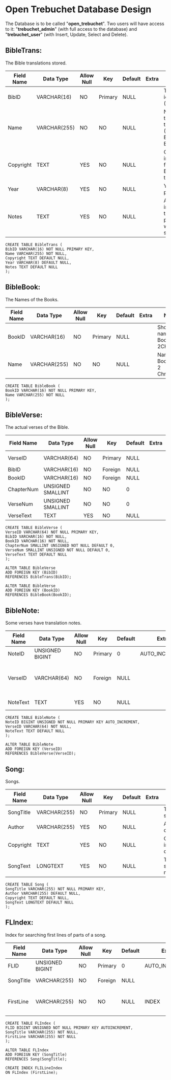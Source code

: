 # Open Trebuchet Database Design

The Database is to be called "**open_trebuchet**".  Two users will have access to it: "**trebuchet_admin**" (with full access to the database) and "**trebuchet_user**" (with Insert, Update, Select and Delete).

## BibleTrans:

The Bible translations stored.

Field Name | Data Type | Allow Null | Key | Default | Extra | Notes
---------- | --------- | ---------- | --- | ------- | ----- | -----
BibID | VARCHAR(16) | NO | Primary | NULL |   | Translation identifier (E.G. WEB)
Name | VARCHAR(255) | NO | NO | NULL |    | Name of the translation (E.G. World English Bible)
Copyright | TEXT | YES | NO | NULL |    | Copyright information for the Bible translation
Year | VARCHAR(8) | YES | NO | NULL |    | Year of publication
Notes | TEXT | YES | NO | NULL |    | Any extra information the publisher wishes to store

```mysql
CREATE TABLE BibleTrans (
BibID VARCHAR(16) NOT NULL PRIMARY KEY,
Name VARCHAR(255) NOT NULL,
Copyright TEXT DEFAULT NULL,
Year VARCHAR(8) DEFAULT NULL,
Notes TEXT DEFAULT NULL
);
```


## BibleBook:

The Names of the Books.

Field Name | Data Type | Allow Null | Key | Default | Extra | Notes
---------- | --------- | ---------- | --- | ------- | ----- | -----
BookID | VARCHAR(16) | NO | Primary | NULL |    | Short name of Book (E.G. 2CHRON)
Name | VARCHAR(255) | NO | NO | NULL |    | Name of Book (E.G. 2 Chronicles)

```mysql
CREATE TABLE BibleBook (
BookID VARCHAR(16) NOT NULL PRIMARY KEY,
Name VARCHAR(255) NOT NULL
);
```


## BibleVerse:

The actual verses of the Bible.

Field Name | Data Type | Allow Null | Key | Default | Extra | Notes
---------- | --------- | ---------- | --- | ------- | ----- | -----
VerseID | VARCHAR(64) | NO | Primary | NULL |    | Format: {BibID}{BookID}HEX({ChapterNum})HEX({VerseNum})
BibID | VARCHAR(16) | NO | Foreign | NULL |    | Links to BibleTrans
BookID | VARCHAR(16) | NO | Foreign | NULL |    | Links to BibleBook
ChapterNum | UNSIGNED SMALLINT | NO | NO | 0 |    | Chapter
VerseNum | UNSIGNED SMALLINT | NO | NO | 0 |    | Verse
VerseText | TEXT | YES | NO | NULL |    | Text of the verse

```mysql
CREATE TABLE BibleVerse (
VerseID VARCHAR(64) NOT NULL PRIMARY KEY,
BibID VARCHAR(16) NOT NULL,
BookID VARCHAR(16) NOT NULL,
ChapterNum SMALLINT UNSIGNED NOT NULL DEFAULT 0,
VerseNum SMALLINT UNSIGNED NOT NULL DEFAULT 0,
VerseText TEXT DEFAULT NULL
);

ALTER TABLE BibleVerse
ADD FOREIGN KEY (BibID)
REFERENCES BibleTrans(BibID);

ALTER TABLE BibleVerse
ADD FOREIGN KEY (BookID)
REFERENCES BibleBook(BookID);
```


## BibleNote:

Some verses have translation notes.

Field Name | Data Type | Allow Null | Key | Default | Extra | Notes
---------- | --------- | ---------- | --- | ------- | ----- | -----
NoteID | UNSIGNED BIGINT | NO | Primary | 0 | AUTO_INCREMENT | 
VerseID | VARCHAR(64) | NO | Foreign | NULL |    | Verse to which the note refers (Links to BibleVerse)
NoteText | TEXT | YES | NO | NULL |    | Text of the note

```mysql
CREATE TABLE BibleNote (
NoteID BIGINT UNSIGNED NOT NULL PRIMARY KEY AUTO_INCREMENT,
VerseID VARCHAR(64) NOT NULL,
NoteText TEXT DEFAULT NULL
);

ALTER TABLE BibleNote
ADD FOREIGN KEY (VerseID)
REFERENCES BibleVerse(VerseID);
```


## Song:

Songs.

Field Name | Data Type | Allow Null | Key | Default | Extra | Notes
---------- | --------- | ---------- | --- | ------- | ----- | -----
SongTitle | VARCHAR(255)| NO | Primary | NULL |    | Title of the song
Author | VARCHAR(255) | YES | NO | NULL |    | Author(s) of the song
Copyright | TEXT | YES | NO | NULL |    | Copyright information of the song
SongText | LONGTEXT | YES | NO | NULL |    | Text of the song with markup

```mysql
CREATE TABLE Song (
SongTitle VARCHAR(255) NOT NULL PRIMARY KEY,
Author VARCHAR(255) DEFAULT NULL,
Copyright TEXT DEFAULT NULL,
SongText LONGTEXT DEFAULT NULL
);
```


## FLIndex:

Index for searching first lines of parts of a song.

Field Name | Data Type | Allow Null | Key | Default | Extra | Notes
---------- | --------- | ---------- | --- | ------- | ----- | -----
FLID | UNSIGNED BIGINT | NO | Primary | 0 | AUTO_INCREMENT| 
SongTitle | VARCHAR(255) | NO | Foreign | NULL |    | Links to Song
FirstLine | VARCHAR(255) | NO | NO | NULL | INDEX | Searchable first line index FLILineIndex

```mysql
CREATE TABLE FLIndex (
FLID BIGINT UNSIGNED NOT NULL PRIMARY KEY AUTOINCREMENT,
SongTitle VARCHAR(255) NOT NULL,
FirstLine VARCHAR(255) NOT NULL
);

ALTER TABLE FLIndex
ADD FOREIGN KEY (SongTitle)
REFERENCES Song(SongTitle);

CREATE INDEX FLILineIndex
ON FLIndex (FirstLine);
```
